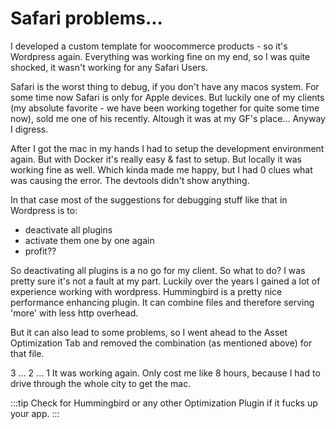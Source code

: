 # Safari problems...
I developed a custom template for woocommerce products - so it's Wordpress again. Everything was working fine on my end, so I was quite shocked, it wasn't working for any Safari Users.

Safari is the worst thing to debug, if you don't have any macos system. For some time now Safari is only for Apple devices. But luckily one of my clients (my absolute favorite - we have been working together for quite some time now), sold me one of his recently. Altough it was at my GF's place... Anyway I digress.

After I got the mac in my hands I had to setup the development environment again. But with Docker it's really easy & fast to setup. But locally it was working fine as well. Which kinda made me happy, but I had 0 clues what was causing the error. The devtools didn't show anything.

In that case most of the suggestions for debugging stuff like that in Wordpress is to:
- deactivate all plugins
- activate them one by one again
- profit??

So deactivating all plugins is a no go for my client. So what to do? I was pretty sure it's not a fault at my part. Luckily over the years I gained a lot of experience working with wordpress. Hummingbird is a pretty nice performance enhancing plugin. It can combine files and therefore serving 'more' with less http overhead.

But it can also lead to some problems, so I went ahead to the Asset Optimization Tab and removed the combination (as mentioned above) for that file.

3 ... 2 ... 1
It was working again.
Only cost me like 8 hours, because I had to drive through the whole city to get the mac. 

:::tip
Check for Hummingbird or any other Optimization Plugin if it fucks up your app.
:::